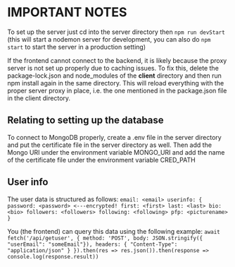 # IMPORTANT NOTES

To set up the server just cd into the server directory then `npm run devStart` (this will start a nodemon server for development, you can also do `npm start` to start the server in a production setting)

If the frontend cannot connect to the backend, it is likely because the proxy server is not set up properly due to caching issues. To fix this, delete the package-lock.json and node_modules of the **client** directory and then run npm install again in the same directory. This will reload everything with the proper server proxy in place, i.e. the one mentioned in the package.json file in the client directory.

## Relating to setting up the database

To connect to MongoDB properly, create a .env file in the server directory and put the certificate file in the server directory as well. Then add the Mongo URI under the environment variable MONGO_URI and add the name of the certificate file under the environment variable CRED_PATH

## User info

The user data is structured as follows:
        `email: <email>
        userinfo: {
            password: <password> <---encrypted!
            first: <first>
            last: <last>
            bio: <bio>
            followers: <followers>
            following: <following>
            pfp: <picturename>
        }`
  
You (the frontend) can query this data using the following example:
      `await fetch('/api/getuser', {
                method: 'POST',
                body: JSON.stringify({ "userEmail": "someEmail"}),
                headers: {
                    "Content-Type": "application/json"
                }
            }).then(res => res.json()).then(response => console.log(response.result))`
